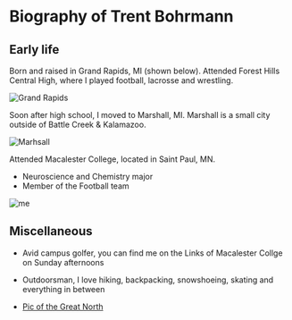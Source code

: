 Biography of Trent Bohrmann 
====================


## Early life

Born and raised in Grand Rapids, MI (shown below). Attended Forest Hills Central High, where I played football, lacrosse and wrestling.

![Grand Rapids](http://images.fineartamerica.com/images-medium-large/grand-rapids-mi-10-the-art-prize-robert-pearson.jpg)

Soon after high school, I moved to Marshall, MI. Marshall is a small city outside of Battle Creek & Kalamazoo. 

![Marhsall](http://pics4.city-data.com/cpicc/cfiles39097.jpg)

Attended Macalester College, located in Saint Paul, MN.
* Neuroscience and Chemistry major
* Member of the Football team 

![me](http://athletics.macalester.edu/images/2013/9/2/trent_bohrmann_13_crop.jpg)

## Miscellaneous

 * Avid campus golfer, you can find me on the Links of Macalester Collge on Sunday afternoons
 * Outdoorsman, I love hiking, backpacking, snowshoeing, skating and everything in between
 
 * [Pic of the Great North](https://sphotos-a.xx.fbcdn.net/hphotos-prn2/165479_4790996258129_1891056104_n.jpg)
 
 
